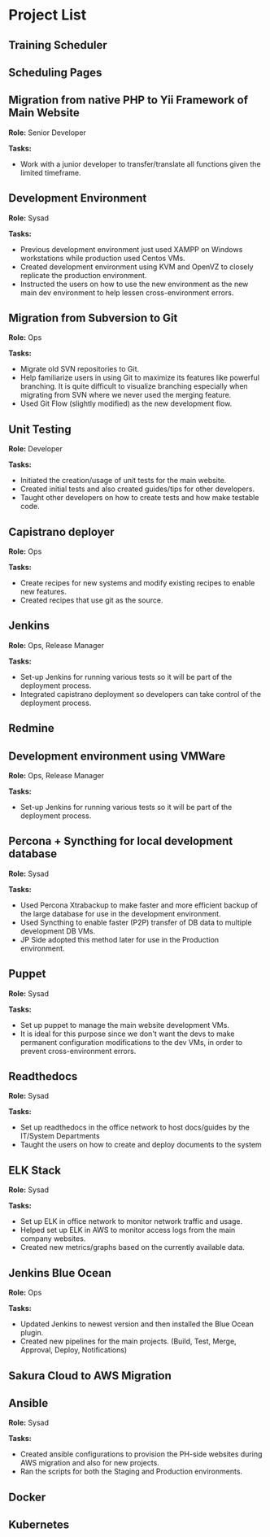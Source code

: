 # Project List

## Training Scheduler

## Scheduling Pages

## Migration from native PHP to Yii Framework of Main Website

**Role:** Senior Developer

**Tasks:** 

* Work with a junior developer to transfer/translate all functions given the limited timeframe.

## Development Environment

**Role:** Sysad

**Tasks:** 

* Previous development environment just used XAMPP on Windows workstations while production used Centos VMs.
* Created development environment using KVM and OpenVZ to closely replicate the production environment.
* Instructed the users on how to use the new environment as the new main dev environment to help lessen cross-environment errors.

## Migration from Subversion to Git

**Role:** Ops

**Tasks:**

* Migrate old SVN repositories to Git.
* Help familiarize users in using Git to maximize its features like powerful branching. It is quite difficult to visualize branching especially when migrating from SVN where we never used the merging feature.
* Used Git Flow (slightly modified) as the new development flow.

## Unit Testing

**Role:** Developer

**Tasks:**

* Initiated the creation/usage of unit tests for the main website.
* Created initial tests and also created guides/tips for other developers.
* Taught other developers on how to create tests and how make testable code.

## Capistrano deployer

**Role:** Ops

**Tasks:**

* Create recipes for new systems and modify existing recipes to enable new features.
* Created recipes that use git as the source.

## Jenkins

**Role:** Ops, Release Manager

**Tasks:**

* Set-up Jenkins for running various tests so it will be part of the deployment process.
* Integrated capistrano deployment so developers can take control of the deployment process.

## Redmine

## Development environment using VMWare

**Role:** Ops, Release Manager

**Tasks:**

* Set-up Jenkins for running various tests so it will be part of the deployment process.

## Percona + Syncthing for local development database

**Role:** Sysad

**Tasks:**

* Used Percona Xtrabackup to make faster and more efficient backup of the large database for use in the development environment.
* Used Syncthing to enable faster (P2P) transfer of DB data to multiple development DB VMs.
* JP Side adopted this method later for use in the Production environment.

## Puppet

**Role:** Sysad

**Tasks:**

* Set up puppet to manage the main website development VMs.
* It is ideal for this purpose since we don't want the devs to make permanent configuration modifications to the dev VMs, in order to prevent cross-environment errors. 

## Readthedocs

**Role:** Sysad

**Tasks:**

* Set up readthedocs in the office network to host docs/guides by the IT/System Departments
* Taught the users on how to create and deploy documents to the system

## ELK Stack

**Role:** Sysad

**Tasks:**

* Set up ELK in office network to monitor network traffic and usage.
* Helped set up ELK in AWS to monitor access logs from the main company websites.
* Created new metrics/graphs based on the currently available data.

## Jenkins Blue Ocean

**Role:** Ops

**Tasks:**

* Updated Jenkins to newest version and then installed the Blue Ocean plugin.
* Created new pipelines for the main projects. (Build, Test, Merge, Approval, Deploy, Notifications)

## Sakura Cloud to AWS Migration

## Ansible

**Role:** Sysad

**Tasks:**

* Created ansible configurations to provision the PH-side websites during AWS migration and also for new projects.
* Ran the scripts for both the Staging and Production environments.

## Docker

## Kubernetes

